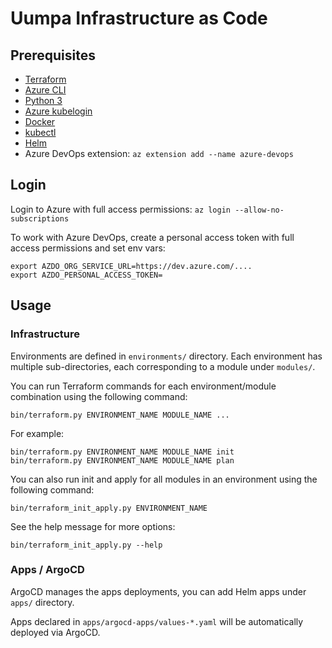 # Uumpa Infrastructure as Code

## Prerequisites

* [Terraform](https://www.terraform.io/downloads.html)
* [Azure CLI](https://docs.microsoft.com/en-us/cli/azure/install-azure-cli?view=azure-cli-latest)
* [Python 3](https://www.python.org/downloads/)
* [Azure kubelogin](https://github.com/Azure/kubelogin/blob/master/README.md)
* [Docker](https://docs.docker.com/get-docker/)
* [kubectl](https://kubernetes.io/docs/tasks/tools/install-kubectl/)
* [Helm](https://helm.sh/docs/intro/install/)
* Azure DevOps extension: `az extension add --name azure-devops`

## Login

Login to Azure with full access permissions: `az login --allow-no-subscriptions`

To work with Azure DevOps, create a personal access token with full access permissions and set env vars:

```
export AZDO_ORG_SERVICE_URL=https://dev.azure.com/....
export AZDO_PERSONAL_ACCESS_TOKEN=
```

## Usage

### Infrastructure

Environments are defined in `environments/` directory. Each environment has multiple sub-directories,
each corresponding to a module under `modules/`.

You can run Terraform commands for each environment/module combination using the following command:

```
bin/terraform.py ENVIRONMENT_NAME MODULE_NAME ...
```

For example:

```
bin/terraform.py ENVIRONMENT_NAME MODULE_NAME init
bin/terraform.py ENVIRONMENT_NAME MODULE_NAME plan
```

You can also run init and apply for all modules in an environment using the following command:

```
bin/terraform_init_apply.py ENVIRONMENT_NAME
```

See the help message for more options:

```
bin/terraform_init_apply.py --help
```

### Apps / ArgoCD

ArgoCD manages the apps deployments, you can add Helm apps under `apps/` directory.

Apps declared in `apps/argocd-apps/values-*.yaml` will be automatically deployed
via ArgoCD.
